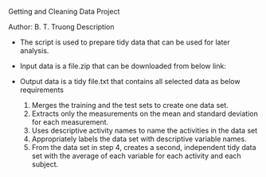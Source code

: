 Getting and Cleaning Data Project

Author: B. T. Truong
Description

- The script is used to prepare tidy data that can be used for later analysis. 
- Input data is a file.zip that can be downloaded from below link: 
- Output data is a tidy file.txt that contains all selected data as below requirements

    1. Merges the training and the test sets to create one data set.
    2. Extracts only the measurements on the mean and standard deviation for each measurement.
    3. Uses descriptive activity names to name the activities in the data set
    4. Appropriately labels the data set with descriptive variable names.
    5. From the data set in step 4, creates a second, independent tidy data set with the average of each variable for each activity and each subject.
